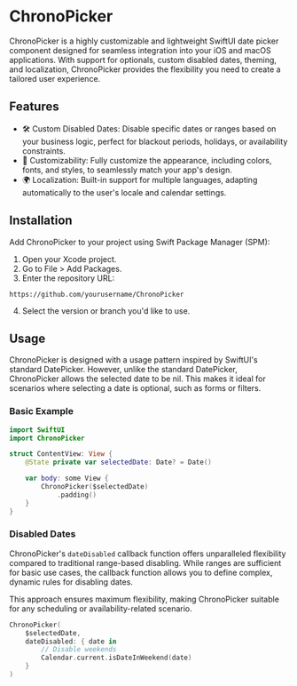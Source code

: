 # ChronoPicker

ChronoPicker is a highly customizable and lightweight SwiftUI date picker component designed for seamless integration into your iOS and macOS applications. With support for optionals, custom disabled dates, theming, and localization, ChronoPicker provides the flexibility you need to create a tailored user experience.

## Features
- 🛠 Custom Disabled Dates: Disable specific dates or ranges based on your business logic, perfect for blackout periods, holidays, or availability constraints.
- 🎨 Customizability: Fully customize the appearance, including colors, fonts, and styles, to seamlessly match your app's design.
- 🌍 Localization: Built-in support for multiple languages, adapting automatically to the user's locale and calendar settings.

## Installation
Add ChronoPicker to your project using Swift Package Manager (SPM):

1. Open your Xcode project.
2. Go to File > Add Packages.
3. Enter the repository URL:
```
https://github.com/yourusername/ChronoPicker
```

4. Select the version or branch you'd like to use.

## Usage

ChronoPicker is designed with a usage pattern inspired by SwiftUI's standard DatePicker. However, unlike the standard DatePicker, ChronoPicker allows the selected date to be nil. This makes it ideal for scenarios where selecting a date is optional, such as forms or filters.

### Basic Example

```swift
import SwiftUI
import ChronoPicker

struct ContentView: View {
    @State private var selectedDate: Date? = Date()

    var body: some View {
        ChronoPicker($selectedDate)
            .padding()
    }
}
```

### Disabled Dates

ChronoPicker's `dateDisabled` callback function offers unparalleled flexibility compared to traditional range-based disabling. While ranges are sufficient for basic use cases, the callback function allows you to define complex, dynamic rules for disabling dates.

This approach ensures maximum flexibility, making ChronoPicker suitable for any scheduling or availability-related scenario.


```swift 
ChronoPicker(
    $selectedDate,
    dateDisabled: { date in
        // Disable weekends
        Calendar.current.isDateInWeekend(date)
    }
)
```